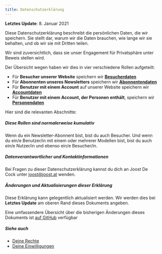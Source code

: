 ```yaml
---
title: Datenschutzerklärung
---
```


**Letztes Update**: 8. Januar 2021

Diese Datenschutzerklärung beschreibt die persönlichen Daten, die wir speichern. Sie stellt dar, warum wir die Daten brauchen, wie lange wir sie behalten, und ob wir sie mit Dritten teilen.

Wir sind zuversichtlich, dass sie unser Engagement für Privatsphäre unter Beweis stellen wird.

Der Übersicht wegen haben wir dies in vier verschiedene Rollen aufgeteilt:

 - Für **Besucher unserer Website** speichern wir **[Besucherdaten][v]**
 - Für **Abonnenten unseres Newsletters** speichern wir **[Abonnentendaten][s]**
 - Für **Benutzer mit einem Account** auf unserer Website speichern wir **[Accountdaten][a]**
 - Für **Benutzer mit einem Account, der Personen enthält**, speichern wir **[Personendaten][p]**

Hier sind die relevanten Abschnitte:

<ReadMore list />

<Tip>

##### Diese Rollen sind normalerweise kumulativ

Wenn du ein Newsletter-Abonnent bist, bist du auch Besucher.
Und wenn du ein/e Benutzer/in mit einem oder mehrerer Modellen bist, bist du auch ein/e Nutzer/in und ebenso ein/e Besucher/in.

</Tip>

##### Datenverantwortlicher und Kontaktinformationen

Bei Fragen zu dieser Datenschutzerklärung kannst du dich an Joost De Cock unter joost@joost.at wenden.

##### Änderungen und Aktualisierungen dieser Erklärung

Diese Erklärung kann gelegentlich aktualisiert werden. Wir werden dies bei **Letztes Update** am oberen Rand dieses Dokuments angeben.

Eine umfassendere Übersicht über die bisherigen Änderungen dieses Dokuments ist [auf GitHub][1] verfügbar

##### Siehe auch

 - [Deine Rechte][2]
 - [Deine Einwilligungen][3]

[1]: https://github.com/freesewing/markdown/commits/develop/org/docs/various/privacy
[2]: /docs/various/right/
[3]: /account/actions/consent/
[v]: /docs/various/privacy/visitor/
[s]: /docs/various/privacy/subscriber/
[a]: /docs/various/privacy/account/
[p]: /docs/various/privacy/people/

